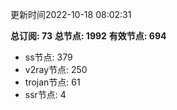 更新时间2022-10-18 08:02:31

**总订阅: 73**
**总节点: 1992**
**有效节点: 694**
- ss节点: 379
- v2ray节点: 250
- trojan节点: 61
- ssr节点: 4
